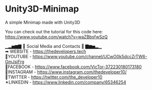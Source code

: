 # Unity3D-Minimap
A simple Minimap made with Unity3D

You can check out the tutorial for this code here:<br>
https://www.youtube.com/watch?v=waZBbsfwSzQ<br>

▁▂▅▆▇ 📲 Social Media and Contacts 📲 ▇▆▅▂▁<br>
➡ WEBSITE - https://thedevelopers.tech<br>
📌YOUTUBE - https://www.youtube.com/channel/UCwO0k5dccZrTW6-GmJsiFrg<br>
📘FACEBOOK - https://www.facebook.com/VicTor-372230180173180<br>
📒INSTAGRAM - https://www.instagram.com/thedeveloper10/<br>
💎TWITTER - https://twitter.com/the_developer10<br>
✶LINKEDIN - https://www.linkedin.com/company/65346254<br>
